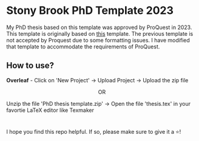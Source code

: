 # Stony Brook PhD Template 2023

My PhD thesis based on this template was approved by ProQuest in 2023.  
This template is originally based on [this](https://www.overleaf.com/latex/templates/stony-brook-physics-phd-thesis-template/mbvckkwhfntf) template. The previous template is not accepted by Proquest due to some formatting issues. I have modified that template to accommodate the requirements of ProQuest.  

## How to use?

**Overleaf** - Click on 'New Project' -> Upload Project -> Upload the zip file

&emsp;&emsp;&emsp;&emsp;&emsp;&emsp;&emsp;&emsp;&emsp;&emsp;&emsp;&emsp;&emsp;&emsp;&emsp;&emsp;&emsp; OR

Unzip the file 'PhD thesis template.zip' -> Open the file 'thesis.tex' in your favortie LaTeX editor like Texmaker


#

I hope you find this repo helpful. If so, please make sure to give it a ⭐!
